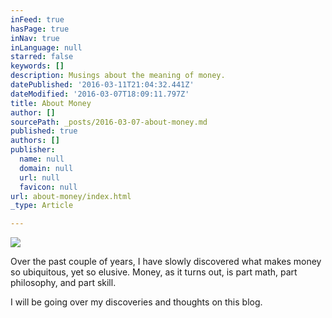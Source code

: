 ```yaml
---
inFeed: true
hasPage: true
inNav: true
inLanguage: null
starred: false
keywords: []
description: Musings about the meaning of money.
datePublished: '2016-03-11T21:04:32.441Z'
dateModified: '2016-03-07T18:09:11.797Z'
title: About Money
author: []
sourcePath: _posts/2016-03-07-about-money.md
published: true
authors: []
publisher:
  name: null
  domain: null
  url: null
  favicon: null
url: about-money/index.html
_type: Article

---
```

![](https://the-grid-user-content.s3-us-west-2.amazonaws.com/96cc99f1-511b-4715-a069-1f8c89223f73.jpg)

Over the past couple of years, I have slowly discovered what makes money so ubiquitous, yet so elusive. Money, as it turns out, is part math, part philosophy, and part skill. 

I will be going over my discoveries and thoughts on this blog.